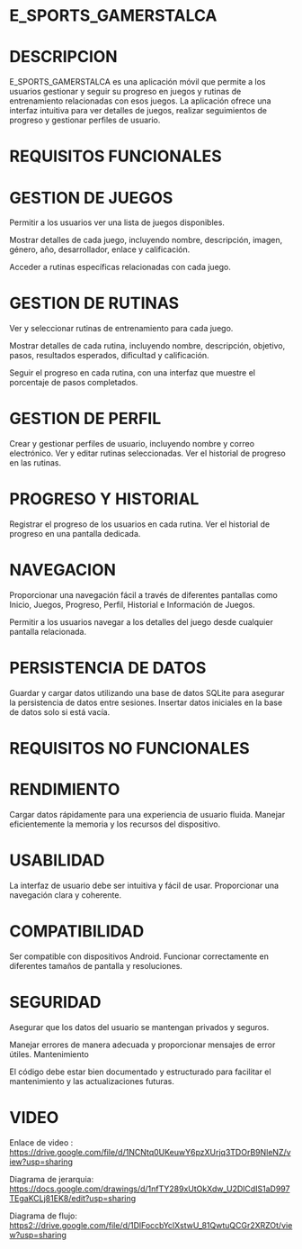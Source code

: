 # E_SPORTS_GAMERSTALCA

# DESCRIPCION

E_SPORTS_GAMERSTALCA es una aplicación móvil que permite a los usuarios gestionar y seguir su progreso en juegos y rutinas de entrenamiento relacionadas con esos juegos. La aplicación ofrece una interfaz intuitiva para ver detalles de juegos, realizar seguimientos de progreso y gestionar perfiles de usuario.
 
# REQUISITOS FUNCIONALES

# GESTION DE JUEGOS

Permitir a los usuarios ver una lista de juegos disponibles.

Mostrar detalles de cada juego, incluyendo nombre, descripción, imagen, género, año, desarrollador, enlace y calificación.

Acceder a rutinas específicas relacionadas con cada juego.

# GESTION DE RUTINAS

Ver y seleccionar rutinas de entrenamiento para cada juego.

Mostrar detalles de cada rutina, incluyendo nombre, descripción, objetivo, pasos, resultados esperados, dificultad y calificación.

Seguir el progreso en cada rutina, con una interfaz que muestre el porcentaje de pasos completados.

# GESTION DE PERFIL

Crear y gestionar perfiles de usuario, incluyendo nombre y correo electrónico.
Ver y editar rutinas seleccionadas.
Ver el historial de progreso en las rutinas.

# PROGRESO Y HISTORIAL

Registrar el progreso de los usuarios en cada rutina.
Ver el historial de progreso en una pantalla dedicada.

# NAVEGACION

Proporcionar una navegación fácil a través de diferentes pantallas como Inicio, Juegos, Progreso, Perfil, Historial e Información de Juegos.

Permitir a los usuarios navegar a los detalles del juego desde cualquier pantalla relacionada.

# PERSISTENCIA DE DATOS

Guardar y cargar datos utilizando una base de datos SQLite para asegurar la persistencia de datos entre sesiones.
Insertar datos iniciales en la base de datos solo si está vacía.

# REQUISITOS NO FUNCIONALES

# RENDIMIENTO

Cargar datos rápidamente para una experiencia de usuario fluida.
Manejar eficientemente la memoria y los recursos del dispositivo.

# USABILIDAD

La interfaz de usuario debe ser intuitiva y fácil de usar.
Proporcionar una navegación clara y coherente.

# COMPATIBILIDAD

Ser compatible con dispositivos Android.
Funcionar correctamente en diferentes tamaños de pantalla y resoluciones.

# SEGURIDAD

Asegurar que los datos del usuario se mantengan privados y seguros.

Manejar errores de manera adecuada y proporcionar mensajes de error útiles.
Mantenimiento

El código debe estar bien documentado y estructurado para facilitar el mantenimiento y las actualizaciones futuras.

# VIDEO

Enlace de video : https://drive.google.com/file/d/1NCNtq0UKeuwY6pzXUrjq3TDOrB9NleNZ/view?usp=sharing

Diagrama de jerarquia: https://docs.google.com/drawings/d/1nfTY289xUtOkXdw_U2DlCdIS1aD997TEgaKCLj81EK8/edit?usp=sharing

Diagrama de flujo: [https2://drive.google.com/file/d/1DlFoccbYclXstwU_81QwtuQCGr2XRZOt/view?usp=sharing](https://drive.google.com/file/d/1DlFoccbYclXstwU_81QwtuQCGr2XRZOt/view?usp=sharing)




